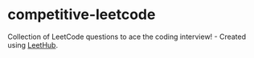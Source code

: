 # competitive-leetcode
Collection of LeetCode questions to ace the coding interview! - Created using [LeetHub](https://github.com/QasimWani/LeetHub).
